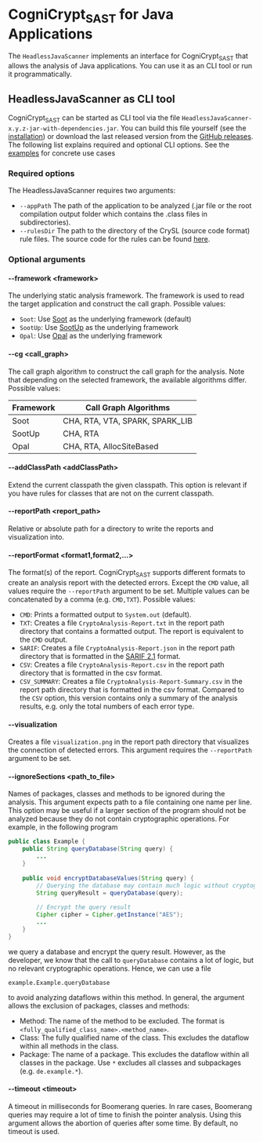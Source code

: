 # CogniCrypt<sub>SAST</sub> for Java Applications

The `HeadlessJavaScanner` implements an interface for CogniCrypt<sub>SAST</sub> that allows the analysis of Java applications. You can use it as an CLI tool or run it programmatically.

## HeadlessJavaScanner as CLI tool
CogniCrypt<sub>SAST</sub> can be started as CLI tool via the file `HeadlessJavaScanner-x.y.z-jar-with-dependencies.jar`. You can build this file yourself (see the [installation](installation.md)) or download the last released version from the [GitHub releases](https://github.com/CROSSINGTUD/CryptoAnalysis/releases). The following list explains required and optional CLI options. See the [examples](examples.md) for concrete use cases

### Required options
The HeadlessJavaScanner requires two arguments:
- `--appPath` The path of the application to be analyzed (.jar file or the root compilation output folder which contains the .class files in subdirectories).
- `--rulesDir` The path to the directory of the CrySL (source code format) rule files. The source code for the rules can be found [here](https://github.com/CROSSINGTUD/Crypto-API-Rules).

### Optional arguments
#### --framework \<framework\>
The underlying static analysis framework. The framework is used to read the target application and construct the call graph. Possible values:
- `Soot`: Use [Soot](https://github.com/soot-oss/soot) as the underlying framework (default)
- `SootUp`: Use [SootUp](https://github.com/soot-oss/SootUp) as the underlying framework
- `Opal`: Use [Opal](https://github.com/opalj/opal) as the underlying framework

#### --cg \<call_graph\>
The call graph algorithm to construct the call graph for the analysis. Note that depending on the selected framework, the available algorithms differ. Possible values:

| Framework | Call Graph Algorithms           |
|-----------|---------------------------------|
| Soot      | CHA, RTA, VTA, SPARK, SPARK_LIB |
| SootUp    | CHA, RTA                        |
| Opal      | CHA, RTA, AllocSiteBased        |

#### --addClassPath \<addClassPath\>
Extend the current classpath the given classpath. This option is relevant if you have rules for classes that are not on the current classpath.

#### --reportPath \<report_path\>
Relative or absolute path for a directory to write the reports and visualization into.

#### --reportFormat \<format1,format2,...\>
The format(s) of the report. CogniCrypt<sub>SAST</sub> supports different formats to create an analysis report with the detected errors. Except the `CMD` value, all values require the `--reportPath` argument to be set. Multiple values can be concatenated by a comma (e.g. `CMD,TXT`). Possible values:
- `CMD`: Prints a formatted output to `System.out` (default).
- `TXT`: Creates a file `CryptoAnalysis-Report.txt` in the report path directory that contains a formatted output. The report is equivalent to the `CMD` output.
- `SARIF`: Creates a file `CryptoAnalysis-Report.json` in the report path directory that is formatted in the [SARIF 2.1](https://docs.oasis-open.org/sarif/sarif/v2.1.0/sarif-v2.1.0.html) format.
- `CSV`: Creates a file `CryptoAnalysis-Report.csv` in the report path directory that is formatted in the csv format.
- `CSV_SUMMARY`: Creates a file `CryptoAnalysis-Report-Summary.csv` in the report path directory that is formatted in the csv format. Compared to the `CSV` option, this version contains only a summary of the analysis results, e.g. only the total numbers of each error type.

#### --visualization
Creates a file `visualization.png` in the report path directory that visualizes the connection of detected errors. This argument requires the `--reportPath` argument to be set.

#### --ignoreSections \<path_to_file\>
Names of packages, classes and methods to be ignored during the analysis. This argument expects path to a file containing one name per line. This option may be useful if a larger section of the program should not be analyzed because they do not contain cryptographic operations. For example, in the following program
```java
public class Example {
    public String queryDatabase(String query) {
        ...
    }
    
    public void encryptDatabaseValues(String query) {
        // Querying the database may contain much logic without cryptographic operations, so we should exclude it
        String queryResult = queryDatabase(query);
        
        // Encrypt the query result
        Cipher cipher = Cipher.getInstance("AES");
        ...
    }
}
```
we query a database and encrypt the query result. However, as the developer, we know that the call to `queryDatabase` contains a lot of logic, but no relevant cryptographic operations. Hence, we can use a file
```
example.Example.queryDatabase
```
to avoid analyzing dataflows within this method. In general, the argument allows the exclusion of packages, classes and methods:
- Method: The name of the method to be excluded. The format is `<fully_qualified_class_name>.<method_name>`.
- Class: The fully qualified name of the class. This excludes the dataflow within all methods in the class.
- Package: The name of a package. This excludes the dataflow within all classes in the package. Use `*` excludes all classes and subpackages (e.g. `de.example.*`).

#### --timeout \<timeout\>
A timeout in milliseconds for Boomerang queries. In rare cases, Boomerang queries may require a lot of time to finish the pointer analysis. Using this argument allows the abortion of queries after some time. By default, no timeout is used.
